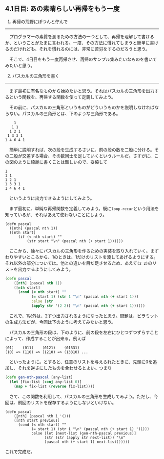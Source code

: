 4.1日目: あの素晴らしい再帰をもう一度
------------------------------------

1. 再帰の荒野にぽつんと佇んで
------------------------------

　プログラマーの素質を測るための方法の一つとして、再帰を理解して書けるか、ということがたまに言われる。一度、その方法に慣れてしまうと簡単に書けるのだけれども、それを慣れるのには、非常に苦労をするのだろうと思う。

　そこで、4日目をもう一度再帰させ、再帰のサンプル集みたいなものを書いてみたいと思う。

2. パスカルの三角形を書く
------------------------

　まず最初に有名なものから始めたいと思う。それはパスカルの三角形を出力するという関数を、再帰する関数を使って定義してみよう。

　その前に、パスカルの三角形というものがどういうものかを説明しなければならない。パスカルの三角形とは、下のような三角形である。

```
    1
   1 1
  1 2 1
 1 3 3 1
1 4 6 4 1
```

　簡単に説明すれば、次の段を生成するさいに、前の段の数を二股に分ける。その二股が交差する場合、その数同士を足していくというルールだ。さすがに、この図のように綺麗に書くことは難しいので、妥協して

```
1
1 1
1 2 1
1 3 3 1
1 4 6 4 1
```

　というように出力できるようにしてみよう。

　まず最初に、単純な再帰関数を定義してみよう。既に`loop-recur`という用法を知っているが、それはあえて使わないことにしよう。

```clojur
(defn pascal
  ([nth] (pascal nth 1))
  ([nth start]
      (if (< nth start) ""
          (str start "\n" (pascal nth (+ start 1))))))  
```

　ここから、徐々にパスカルの三角形を作るための実装を取り入れていく。まずわりやすいところから、1のときは、1だけのリストを渡してあげるようにする。それ以外の部分については。他との違いを目だ足させるため、あえて`(2 2)`のリストを出力するようにしてみよう。

```clojure
(defn pascal
    ([nth] (pascal nth 1))
    ([nth start]
      (cond (< nth start) ""
            (= start 1) (str 1 "\n" (pascal nth (+ start 1)))
            :else (str 
            (apply str '(2 2)) "\n" (pascal nth (+ start 1))))))
```

　これで、1以外は、2ずつ出力されるようになったと思う。問題は、ピラミットの生成方法だが、今回は下のように考えてみたいと思う。

　パスカルの三角形の段は、下のように、前の段を左右にひとつずつずらすことによって、作成することが出来る。例えば
```
(01)    (011)    (0121)    (01331)
(10) => (110) => (1210) => (13310) ...
```

　といったように。とすると、任意のリストを与えられたときに、先頭に0を追加し、それを逆さにしたものを合わせるとよい。つまり

```clojure
(defn gen-nth-pascal [any-list]
  (let [fix-list (conj any-list 0)]
    (map + fix-list (reverse fix-list))))
```

　さて、この関数を利用して、パスカルの三角形を生成してみよう。ただし、今回は、前回のリストを保存するようにしないといけない。

```
(defn pascal
    ([nth] (pascal nth 1 '()))
    ([nth start previous]
      (cond (< nth start) ""
            (= start 1) (str 1 "\n" (pascal nth (+ start 1) '(1)))
            :else (let [next-list (gen-nth-pascal previous)]
                  (str (str (apply str next-list)) "\n"
                  (pascal nth (+ start 1) next-list))))))
```

これで完成だ。
